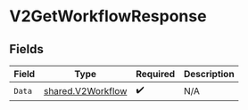 # V2GetWorkflowResponse


## Fields

| Field                                                         | Type                                                          | Required                                                      | Description                                                   |
| ------------------------------------------------------------- | ------------------------------------------------------------- | ------------------------------------------------------------- | ------------------------------------------------------------- |
| `Data`                                                        | [shared.V2Workflow](../../../pkg/models/shared/v2workflow.md) | :heavy_check_mark:                                            | N/A                                                           |